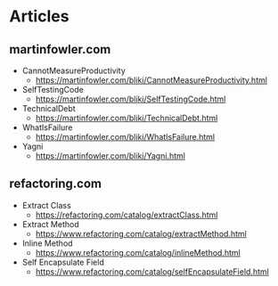 # Articles
## martinfowler.com
* CannotMeasureProductivity
  * https://martinfowler.com/bliki/CannotMeasureProductivity.html
* SelfTestingCode
  * https://martinfowler.com/bliki/SelfTestingCode.html
* TechnicalDebt
  * https://martinfowler.com/bliki/TechnicalDebt.html
* WhatIsFailure
  * https://martinfowler.com/bliki/WhatIsFailure.html
* Yagni
  * https://martinfowler.com/bliki/Yagni.html

## refactoring.com
* Extract Class
  * https://refactoring.com/catalog/extractClass.html
* Extract Method
  * https://www.refactoring.com/catalog/extractMethod.html
* Inline Method
  * https://www.refactoring.com/catalog/inlineMethod.html
* Self Encapsulate Field
  * https://www.refactoring.com/catalog/selfEncapsulateField.html
